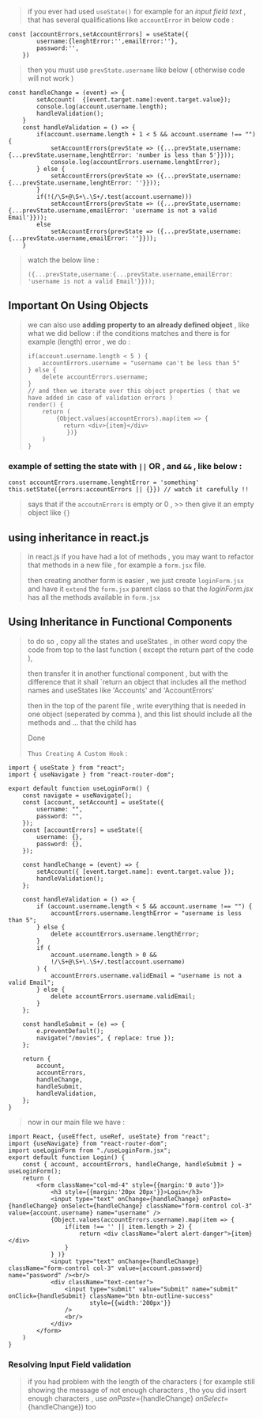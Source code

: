 > if you ever had used `useState()` for example for an *input field text* , that has several qualifications like `accountError` in below code :

```react
const [accountErrors,setAccountErrors] = useState({
        username:{lenghtError:'',emailError:''},
        password:'',
    })
```

> then you must use `prevState.username` like below ( otherwise code will not work )

```react
const handleChange = (event) => {
        setAccount(  {[event.target.name]:event.target.value});
        console.log(account.username.length);
        handleValidation();
    }
    const handleValidation = () => {
        if(account.username.length + 1 < 5 && account.username !== "") {
            setAccountErrors(prevState => ({...prevState,username:{...prevState.username,lenghtError: 'number is less than 5'}}));
            console.log(accountErrors.username.lenghtError);
        } else {
            setAccountErrors(prevState => ({...prevState,username: {...prevState.username,lenghtError: ''}}));
        }
        if(!(/\S+@\S+\.\S+/.test(account.username)))
            setAccountErrors(prevState => ({...prevState,username:{...prevState.username,emailError: 'username is not a valid Email'}}));
        else
            setAccountErrors(prevState => ({...prevState,username:{...prevState.username,emailError: ''}}));
    }
```

> watch the below line :
>
> ```react
> ({...prevState,username:{...prevState.username,emailError: 'username is not a valid Email'}}));
> ```

## Important On Using Objects

> we can also use __adding property to an already defined object__ , like what we did bellow : if the conditions matches and there is for example (length) error , we do :
>
> ```react
> if(account.username.length < 5 ) {
>     accountErrors.username = "username can't be less than 5"
> } else {
>     delete accountErrors.username;
> }
> // and then we iterate over this object properties ( that we have added in case of validation errors )
> render() {
>     return (
>         {Object.values(accountErrors).map(item => {
>         	return <div>{item}</div>
>    		 })}
>     )
> }
> ```

### example of setting the state with `||` OR , and `&&` , like below :

```react
const accountErrors.username.lenghtError = 'something'
this.setState({errors:accountErrors || {}}) // watch it carefully !!
```

> says that if the `accoutnErrors` is empty or 0 , >> then give it an empty object like `{}`

## using inheritance in react.js

> in react.js if you have had a lot of methods , you may want to refactor that methods in a new file , for example a `form.jsx` file.
>
> then creating another form is easier , we just create `loginForm.jsx` and have it `extend` the `form.jsx` parent class so that the *loginForm.jsx* has all the methods available in `form.jsx`

## Using Inheritance in Functional Components

> to do so , copy all the states and useStates , in other word copy the code from top to the last function ( except the return part of the code ),
>
> then transfer it in another functional component , but with the difference that it shall `return an object that includes all the method names and useStates like 'Accounts' and 'AccountErrors'
>
> then in the top of the parent file , write everything that is needed in one object (seperated by comma ), and this list should include all the methods and ... that the child has
>
> Done
>
> `Thus Creating A Custom Hook` :

```react
import { useState } from "react";
import { useNavigate } from "react-router-dom";

export default function useLoginForm() {
    const navigate = useNavigate();
    const [account, setAccount] = useState({
        username: "",
        password: "",
    });
    const [accountErrors] = useState({
        username: {},
        password: {},
    });

    const handleChange = (event) => {
        setAccount({ [event.target.name]: event.target.value });
        handleValidation();
    };

    const handleValidation = () => {
        if (account.username.length < 5 && account.username !== "") {
            accountErrors.username.lengthError = "username is less than 5";
        } else {
            delete accountErrors.username.lengthError;
        }
        if (
            account.username.length > 0 &&
            !/\S+@\S+\.\S+/.test(account.username)
        ) {
            accountErrors.username.validEmail = "username is not a valid Email";
        } else {
            delete accountErrors.username.validEmail;
        }
    };

    const handleSubmit = (e) => {
        e.preventDefault();
        navigate("/movies", { replace: true });
    };

    return {
        account,
        accountErrors,
        handleChange,
        handleSubmit,
        handleValidation,
    };
}

```

> now in our main file we have :

```react
import React, {useEffect, useRef, useState} from "react";
import {useNavigate} from "react-router-dom";
import useLoginForm from "./useLoginForm.jsx";
export default function Login() {
    const { account, accountErrors, handleChange, handleSubmit } = useLoginForm();
    return (
        <form className="col-md-4" style={{margin:'0 auto'}}>
            <h3 style={{margin:'20px 20px'}}>Login</h3>
            <input type="text" onChange={handleChange} onPaste={handleChange} onSelect={handleChange} className="form-control col-3" value={account.username} name="username" />
            {Object.values(accountErrors.username).map(item => {
                if(item !== '' || item.length > 2) {
                    return <div className="alert alert-danger">{item}</div>
                }
            } )}
            <input type="text" onChange={handleChange} className="form-control col-3" value={account.password} name="password" /><br/>
            <div className="text-center">
                <input type="submit" value="Submit" name="submit" onClick={handleSubmit} className="btn btn-outline-success"
                       style={{width:'200px'}}
                />
                <br/>
            </div>
        </form>
    )
}
```

### Resolving Input Field validation

> if you had problem with the length of the characters ( for example still showing the message of not enough characters , tho you did insert enough characters , use *onPaste*={handleChange} *onSelect*={handleChange}) too
